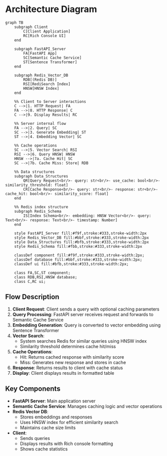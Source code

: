 # Architecture Diagram

```mermaid
graph TB
    subgraph Client
        C[Client Application]
        RC[Rich Console UI]
    end

    subgraph FastAPI_Server
        FA[FastAPI App]
        SC[Semantic Cache Service]
        ST[Sentence Transformer]
    end

    subgraph Redis_Vector_DB
        RDB[(Redis DB)]
        RSI[RediSearch Index]
        HNSW[HNSW Index]
    end

    %% Client to Server interactions
    C -->|1. HTTP Request| FA
    FA -->|8. HTTP Response| C
    C -->|9. Display Results| RC

    %% Server internal flow
    FA -->|2. Query| SC
    SC -->|3. Generate Embedding| ST
    ST -->|4. Embedding Vector| SC
    
    %% Cache operations
    SC -->|5. Vector Search| RSI
    RSI -->|6. Query HNSW| HNSW
    HNSW -->|7a. Cache Hit| SC
    SC -->|7b. Cache Miss: Store| RDB

    %% Data structures
    subgraph Data_Structures
        QR[Query Request<br/>- query: str<br/>- use_cache: bool<br/>- similarity_threshold: float]
        CR[Cache Response<br/>- query: str<br/>- response: str<br/>- cache_hit: bool<br/>- similarity_score: float]
    end

    %% Redis index structure
    subgraph Redis_Schema
        IS[Index Schema<br/>- embedding: HNSW Vector<br/>- query: Text<br/>- response: Text<br/>- timestamp: Number]
    end

    style FastAPI_Server fill:#f9f,stroke:#333,stroke-width:2px
    style Redis_Vector_DB fill:#bbf,stroke:#333,stroke-width:2px
    style Data_Structures fill:#bfb,stroke:#333,stroke-width:2px
    style Redis_Schema fill:#fbb,stroke:#333,stroke-width:2px

    classDef component fill:#f9f,stroke:#333,stroke-width:2px;
    classDef database fill:#bbf,stroke:#333,stroke-width:2px;
    classDef ui fill:#bfb,stroke:#333,stroke-width:2px;

    class FA,SC,ST component;
    class RDB,RSI,HNSW database;
    class C,RC ui;
```

## Flow Description

1. **Client Request**: Client sends a query with optional caching parameters
2. **Query Processing**: FastAPI server receives request and forwards to Semantic Cache Service
3. **Embedding Generation**: Query is converted to vector embedding using Sentence Transformer
4. **Vector Search**: 
   - System searches Redis for similar queries using HNSW index
   - Similarity threshold determines cache hit/miss
5. **Cache Operations**:
   - Hit: Returns cached response with similarity score
   - Miss: Generates new response and stores in cache
6. **Response**: Returns results to client with cache status
7. **Display**: Client displays results in formatted table

## Key Components

- **FastAPI Server**: Main application server
- **Semantic Cache Service**: Manages caching logic and vector operations
- **Redis Vector DB**: 
  - Stores embeddings and responses
  - Uses HNSW index for efficient similarity search
  - Maintains cache size limits
- **Client**: 
  - Sends queries
  - Displays results with Rich console formatting
  - Shows cache statistics 